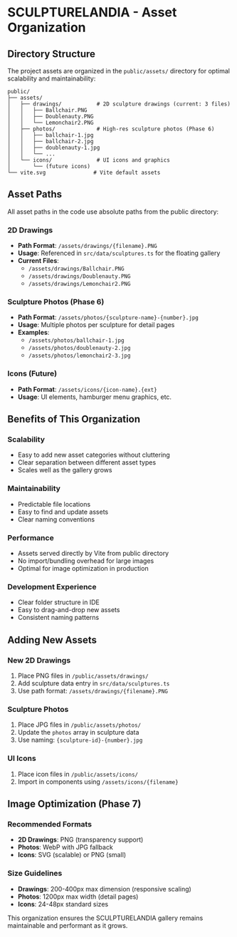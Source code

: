# SCULPTURELANDIA - Asset Organization

## Directory Structure

The project assets are organized in the `public/assets/` directory for optimal scalability and maintainability:

```
public/
├── assets/
│   ├── drawings/           # 2D sculpture drawings (current: 3 files)
│   │   ├── Ballchair.PNG
│   │   ├── Doublenauty.PNG
│   │   └── Lemonchair2.PNG
│   ├── photos/             # High-res sculpture photos (Phase 6)
│   │   ├── ballchair-1.jpg
│   │   ├── ballchair-2.jpg
│   │   ├── doublenauty-1.jpg
│   │   └── ...
│   └── icons/              # UI icons and graphics
│       └── (future icons)
└── vite.svg               # Vite default assets
```

## Asset Paths

All asset paths in the code use absolute paths from the public directory:

### 2D Drawings
- **Path Format**: `/assets/drawings/{filename}.PNG`
- **Usage**: Referenced in `src/data/sculptures.ts` for the floating gallery
- **Current Files**: 
  - `/assets/drawings/Ballchair.PNG`
  - `/assets/drawings/Doublenauty.PNG` 
  - `/assets/drawings/Lemonchair2.PNG`

### Sculpture Photos (Phase 6)
- **Path Format**: `/assets/photos/{sculpture-name}-{number}.jpg`
- **Usage**: Multiple photos per sculpture for detail pages
- **Examples**:
  - `/assets/photos/ballchair-1.jpg`
  - `/assets/photos/doublenauty-2.jpg`
  - `/assets/photos/lemonchair2-3.jpg`

### Icons (Future)
- **Path Format**: `/assets/icons/{icon-name}.{ext}`
- **Usage**: UI elements, hamburger menu graphics, etc.

## Benefits of This Organization

### Scalability
- Easy to add new asset categories without cluttering
- Clear separation between different asset types
- Scales well as the gallery grows

### Maintainability  
- Predictable file locations
- Easy to find and update assets
- Clear naming conventions

### Performance
- Assets served directly by Vite from public directory
- No import/bundling overhead for large images
- Optimal for image optimization in production

### Development Experience
- Clear folder structure in IDE
- Easy to drag-and-drop new assets
- Consistent naming patterns

## Adding New Assets

### New 2D Drawings
1. Place PNG files in `/public/assets/drawings/`
2. Add sculpture data entry in `src/data/sculptures.ts`
3. Use path format: `/assets/drawings/{filename}.PNG`

### Sculpture Photos
1. Place JPG files in `/public/assets/photos/`
2. Update the `photos` array in sculpture data
3. Use naming: `{sculpture-id}-{number}.jpg`

### UI Icons
1. Place icon files in `/public/assets/icons/`
2. Import in components using `/assets/icons/{filename}`

## Image Optimization (Phase 7)

### Recommended Formats
- **2D Drawings**: PNG (transparency support)
- **Photos**: WebP with JPG fallback
- **Icons**: SVG (scalable) or PNG (small)

### Size Guidelines
- **Drawings**: 200-400px max dimension (responsive scaling)
- **Photos**: 1200px max width (detail pages)
- **Icons**: 24-48px standard sizes

This organization ensures the SCULPTURELANDIA gallery remains maintainable and performant as it grows.
